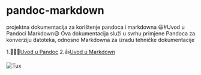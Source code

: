 # pandoc-markdown
projektna dokumentacija za korištenje pandoca i markdowna
😃#Uvod u Pandoci Markdown😃
Ova dokumentacija služi u svrhu primjene Pandoca za konverziju datoteka, odnosno Markdowna za izradu tehničke dokumentacije

1.🤷‍♀️😂[Uvod u Pandoc](docs/01-markdown-primjeri.md)
2.👍[Uvod u Markdown](docs/02-pandoc-primjeri-konverzije.md)

![Tux](Tux.png) 
